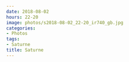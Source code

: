 ```yaml
---
date: 2018-08-02
hours: 22-20
image: photos/s2018-08-02_22-20_ir740_gb.jpg
categories: 
- Photos 
tags: 
- Saturne 
title: Saturne
---
```

